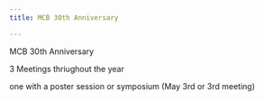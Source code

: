 ```yaml
---
title: MCB 30th Anniversary

---
```


MCB 30th Anniversary 

3 Meetings thriughout the year 

one with a poster session or symposium (May 3rd or 3rd meeting) 

